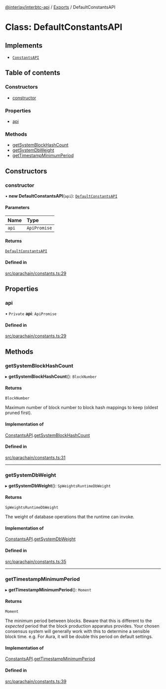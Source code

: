 [@interlay/interbtc-api](../README.md) / [Exports](../modules.md) / DefaultConstantsAPI

# Class: DefaultConstantsAPI

## Implements

- [`ConstantsAPI`](../interfaces/ConstantsAPI.md)

## Table of contents

### Constructors

- [constructor](DefaultConstantsAPI.md#constructor)

### Properties

- [api](DefaultConstantsAPI.md#api)

### Methods

- [getSystemBlockHashCount](DefaultConstantsAPI.md#getsystemblockhashcount)
- [getSystemDbWeight](DefaultConstantsAPI.md#getsystemdbweight)
- [getTimestampMinimumPeriod](DefaultConstantsAPI.md#gettimestampminimumperiod)

## Constructors

### <a id="constructor" name="constructor"></a> constructor

• **new DefaultConstantsAPI**(`api`): [`DefaultConstantsAPI`](DefaultConstantsAPI.md)

#### Parameters

| Name | Type |
| :------ | :------ |
| `api` | `ApiPromise` |

#### Returns

[`DefaultConstantsAPI`](DefaultConstantsAPI.md)

#### Defined in

[src/parachain/constants.ts:29](https://github.com/interlay/interbtc-api/blob/1c0379f56248ac2da57930d5704199f69f941aa8/src/parachain/constants.ts#L29)

## Properties

### <a id="api" name="api"></a> api

• `Private` **api**: `ApiPromise`

#### Defined in

[src/parachain/constants.ts:29](https://github.com/interlay/interbtc-api/blob/1c0379f56248ac2da57930d5704199f69f941aa8/src/parachain/constants.ts#L29)

## Methods

### <a id="getsystemblockhashcount" name="getsystemblockhashcount"></a> getSystemBlockHashCount

▸ **getSystemBlockHashCount**(): `BlockNumber`

#### Returns

`BlockNumber`

Maximum number of block number to block hash mappings to keep (oldest pruned first).

#### Implementation of

[ConstantsAPI](../interfaces/ConstantsAPI.md).[getSystemBlockHashCount](../interfaces/ConstantsAPI.md#getsystemblockhashcount)

#### Defined in

[src/parachain/constants.ts:31](https://github.com/interlay/interbtc-api/blob/1c0379f56248ac2da57930d5704199f69f941aa8/src/parachain/constants.ts#L31)

___

### <a id="getsystemdbweight" name="getsystemdbweight"></a> getSystemDbWeight

▸ **getSystemDbWeight**(): `SpWeightsRuntimeDbWeight`

#### Returns

`SpWeightsRuntimeDbWeight`

The weight of database operations that the runtime can invoke.

#### Implementation of

[ConstantsAPI](../interfaces/ConstantsAPI.md).[getSystemDbWeight](../interfaces/ConstantsAPI.md#getsystemdbweight)

#### Defined in

[src/parachain/constants.ts:35](https://github.com/interlay/interbtc-api/blob/1c0379f56248ac2da57930d5704199f69f941aa8/src/parachain/constants.ts#L35)

___

### <a id="gettimestampminimumperiod" name="gettimestampminimumperiod"></a> getTimestampMinimumPeriod

▸ **getTimestampMinimumPeriod**(): `Moment`

#### Returns

`Moment`

The minimum period between blocks. Beware that this is different to the *expected* period
that the block production apparatus provides. Your chosen consensus system will generally
work with this to determine a sensible block time. e.g. For Aura, it will be double this
period on default settings.

#### Implementation of

[ConstantsAPI](../interfaces/ConstantsAPI.md).[getTimestampMinimumPeriod](../interfaces/ConstantsAPI.md#gettimestampminimumperiod)

#### Defined in

[src/parachain/constants.ts:39](https://github.com/interlay/interbtc-api/blob/1c0379f56248ac2da57930d5704199f69f941aa8/src/parachain/constants.ts#L39)
